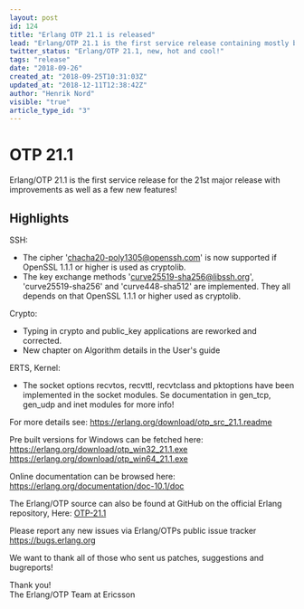 ```yaml
---
layout: post
id: 124
title: "Erlang OTP 21.1 is released"
lead: "Erlang/OTP 21.1 is the first service release containing mostly bug fixes and characteristics improvements but also a few features."
twitter_status: "Erlang/OTP 21.1, new, hot and cool!"
tags: "release"
date: "2018-09-26"
created_at: "2018-09-25T10:31:03Z"
updated_at: "2018-12-11T12:38:42Z"
author: "Henrik Nord"
visible: "true"
article_type_id: "3"
---
```


# OTP 21.1

Erlang/OTP 21.1 is the first service release for the 21st major release with improvements as well as a few new features!

## Highlights

SSH:
* The cipher 'chacha20-poly1305@openssh.com' is now supported if OpenSSL 1.1.1 or higher is used as cryptolib.
* The key exchange methods 'curve25519-sha256@libssh.org', 'curve25519-sha256' and 'curve448-sha512' are implemented. They all depends on that OpenSSL 1.1.1 or higher used as cryptolib.

Crypto:
* Typing in crypto and public_key applications are reworked and corrected.
* New chapter on Algorithm details in the User's guide

ERTS, Kernel:
* The socket options recvtos, recvttl, recvtclass and pktoptions have been implemented in the socket modules. Se documentation in gen_tcp, gen_udp and inet modules for more info!

For more details see:
<https://erlang.org/download/otp_src_21.1.readme>

Pre built versions for Windows can be fetched here:  
<https://erlang.org/download/otp_win32_21.1.exe>  
<https://erlang.org/download/otp_win64_21.1.exe>  

Online documentation can be browsed here:  
<https://erlang.org/documentation/doc-10.1/doc>

The Erlang/OTP source can also be found at GitHub on the official Erlang repository, Here: [OTP-21.1](https://github.com/erlang/otp/releases/tag/OTP-21.1)

Please report any new issues via Erlang/OTPs public issue tracker
<https://bugs.erlang.org>

We want to thank all of those who sent us patches, suggestions and bugreports!

Thank you!  
The Erlang/OTP Team at Ericsson